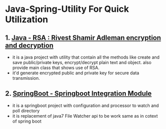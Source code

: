 # Java-Spring-Utility For Quick Utilization

## 1. [Java - RSA : Rivest Shamir Adleman encryption and decryption](https://github.com/manish24-tech/Java-Spring-Utility/tree/main/RSA) 
- it is a java project with utility that contain all the methods like create and save public/private keys, encrypt/decrypt plain text and object.
also provide main class that shows use of RSA.
- it'd generate encrypted public and private key for secure data transmission.

## 2. [SpringBoot - Springboot Integration Module](https://github.com/manish24-tech/Java-Spring-Utility/tree/main/SpringIntegrationFileModule)
- it is a springboot project with configuration and processor to watch and poll directory
- it is replacement of java7 File Watcher api to be work same as in cotext of spring boot
